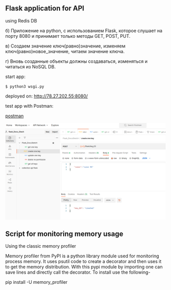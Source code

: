
## Flask application for API 
using Redis DB

б) Приложение на python, с использованием Flask, которое слушает на порту 8080 и принимает только методы GET, POST, PUT.

в) Создаем значение ключ(равно)значение, изменяем ключ(равно)новое_значение, читаем значение ключа.

г) Вновь созданные объекты должны создаваться, изменяться и читаться из NoSQL DB.

start app:
```shell 
$ python3 wsgi.py
```
deployed on: http://78.27.202.55:8080/

test app with Postman: 

<a href="https://lively-escape-146551.postman.co/workspace/flask_Docu_Stech~1327aacd-5646-4d79-8df7-087fa63c2403/collection/23239505-05b3298c-edd2-46c5-a4e1-21c72a4a6cf0?ctx=documentation"> 
postman </a>


![img.png](img.png)


## Script for monitoring memory usage
Using the classic memory profiler 

Memory profiler from PyPI is a python library module used for monitoring process memory. It uses psutil code to create a decorator and then uses it to get the memory distribution. With this pypi module by importing one can save lines and directly call the decorator. To install use the following-

pip install -U memory_profiler